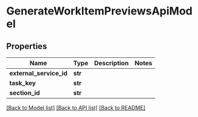 # GenerateWorkItemPreviewsApiModel


## Properties
Name | Type | Description | Notes
------------ | ------------- | ------------- | -------------
**external_service_id** | **str** |  | 
**task_key** | **str** |  | 
**section_id** | **str** |  | 

[[Back to Model list]](../README.md#documentation-for-models) [[Back to API list]](../README.md#documentation-for-api-endpoints) [[Back to README]](../README.md)


